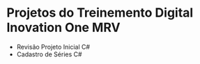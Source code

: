 # Projetos do Treinemento Digital Inovation One MRV



- Revisão Projeto Inicial C#
- Cadastro de Séries C#